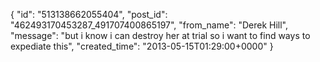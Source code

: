  {
   "id": "513138662055404",
   "post_id": "462493170453287_491707400865197",
   "from_name": "Derek Hill",
   "message": "but i know i can destroy her at trial so i want to find ways to expediate this",
   "created_time": "2013-05-15T01:29:00+0000"
 }
